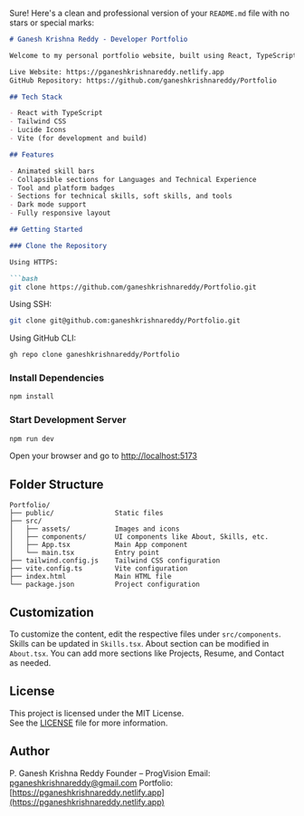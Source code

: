 Sure! Here's a clean and professional version of your `README.md` file with no stars or special marks:

````markdown
# Ganesh Krishna Reddy - Developer Portfolio

Welcome to my personal portfolio website, built using React, TypeScript, and Tailwind CSS. This project showcases my technical skills, experience, tools, languages, and soft skills in a modern, responsive design.

Live Website: https://pganeshkrishnareddy.netlify.app  
GitHub Repository: https://github.com/ganeshkrishnareddy/Portfolio

## Tech Stack

- React with TypeScript
- Tailwind CSS
- Lucide Icons
- Vite (for development and build)

## Features

- Animated skill bars
- Collapsible sections for Languages and Technical Experience
- Tool and platform badges
- Sections for technical skills, soft skills, and tools
- Dark mode support
- Fully responsive layout

## Getting Started

### Clone the Repository

Using HTTPS:

```bash
git clone https://github.com/ganeshkrishnareddy/Portfolio.git
````

Using SSH:

```bash
git clone git@github.com:ganeshkrishnareddy/Portfolio.git
```

Using GitHub CLI:

```bash
gh repo clone ganeshkrishnareddy/Portfolio
```

### Install Dependencies

```bash
npm install
```

### Start Development Server

```bash
npm run dev
```

Open your browser and go to [http://localhost:5173](http://localhost:5173)

## Folder Structure

```
Portfolio/
├── public/               Static files
├── src/
│   ├── assets/           Images and icons
│   ├── components/       UI components like About, Skills, etc.
│   ├── App.tsx           Main App component
│   └── main.tsx          Entry point
├── tailwind.config.js    Tailwind CSS configuration
├── vite.config.ts        Vite configuration
├── index.html            Main HTML file
└── package.json          Project configuration
```

## Customization

To customize the content, edit the respective files under `src/components`.
Skills can be updated in `Skills.tsx`.
About section can be modified in `About.tsx`.
You can add more sections like Projects, Resume, and Contact as needed.

## License

This project is licensed under the MIT License.  
See the [LICENSE](./LICENSE) file for more information.

## Author

P. Ganesh Krishna Reddy
Founder – ProgVision
Email: [pganeshkrishnareddy@gmail.com](mailto:pganeshkrishnareddy@gmail.com)
Portfolio: [https://pganeshkrishnareddy.netlify.app](https://pganeshkrishnareddy.netlify.app)

